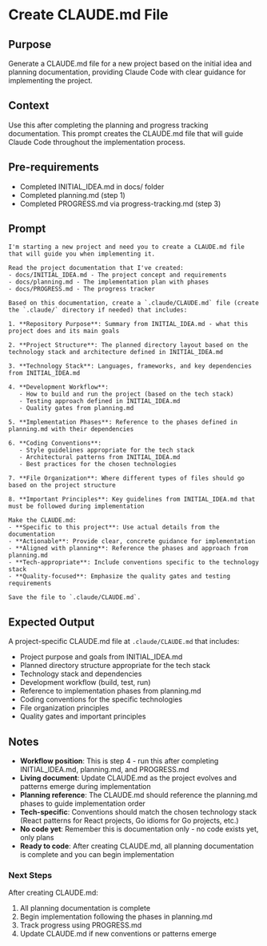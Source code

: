 # Create CLAUDE.md File

## Purpose
Generate a CLAUDE.md file for a new project based on the initial idea and planning documentation, providing Claude Code with clear guidance for implementing the project.

## Context
Use this after completing the planning and progress tracking documentation. This prompt creates the CLAUDE.md file that will guide Claude Code throughout the implementation process.

## Pre-requirements
- Completed INITIAL_IDEA.md in docs/ folder
- Completed planning.md (step 1)
- Completed PROGRESS.md via progress-tracking.md (step 3)

## Prompt
```
I'm starting a new project and need you to create a CLAUDE.md file that will guide you when implementing it.

Read the project documentation that I've created:
- docs/INITIAL_IDEA.md - The project concept and requirements
- docs/planning.md - The implementation plan with phases
- docs/PROGRESS.md - The progress tracker

Based on this documentation, create a `.claude/CLAUDE.md` file (create the `.claude/` directory if needed) that includes:

1. **Repository Purpose**: Summary from INITIAL_IDEA.md - what this project does and its main goals

2. **Project Structure**: The planned directory layout based on the technology stack and architecture defined in INITIAL_IDEA.md

3. **Technology Stack**: Languages, frameworks, and key dependencies from INITIAL_IDEA.md

4. **Development Workflow**:
   - How to build and run the project (based on the tech stack)
   - Testing approach defined in INITIAL_IDEA.md
   - Quality gates from planning.md

5. **Implementation Phases**: Reference to the phases defined in planning.md with their dependencies

6. **Coding Conventions**:
   - Style guidelines appropriate for the tech stack
   - Architectural patterns from INITIAL_IDEA.md
   - Best practices for the chosen technologies

7. **File Organization**: Where different types of files should go based on the project structure

8. **Important Principles**: Key guidelines from INITIAL_IDEA.md that must be followed during implementation

Make the CLAUDE.md:
- **Specific to this project**: Use actual details from the documentation
- **Actionable**: Provide clear, concrete guidance for implementation
- **Aligned with planning**: Reference the phases and approach from planning.md
- **Tech-appropriate**: Include conventions specific to the technology stack
- **Quality-focused**: Emphasize the quality gates and testing requirements

Save the file to `.claude/CLAUDE.md`.
```

## Expected Output
A project-specific CLAUDE.md file at `.claude/CLAUDE.md` that includes:
- Project purpose and goals from INITIAL_IDEA.md
- Planned directory structure appropriate for the tech stack
- Technology stack and dependencies
- Development workflow (build, test, run)
- Reference to implementation phases from planning.md
- Coding conventions for the specific technologies
- File organization principles
- Quality gates and important principles

## Notes
- **Workflow position**: This is step 4 - run this after completing INITIAL_IDEA.md, planning.md, and PROGRESS.md
- **Living document**: Update CLAUDE.md as the project evolves and patterns emerge during implementation
- **Planning reference**: The CLAUDE.md should reference the planning.md phases to guide implementation order
- **Tech-specific**: Conventions should match the chosen technology stack (React patterns for React projects, Go idioms for Go projects, etc.)
- **No code yet**: Remember this is documentation only - no code exists yet, only plans
- **Ready to code**: After creating CLAUDE.md, all planning documentation is complete and you can begin implementation

### Next Steps
After creating CLAUDE.md:
1. All planning documentation is complete
2. Begin implementation following the phases in planning.md
3. Track progress using PROGRESS.md
4. Update CLAUDE.md if new conventions or patterns emerge
